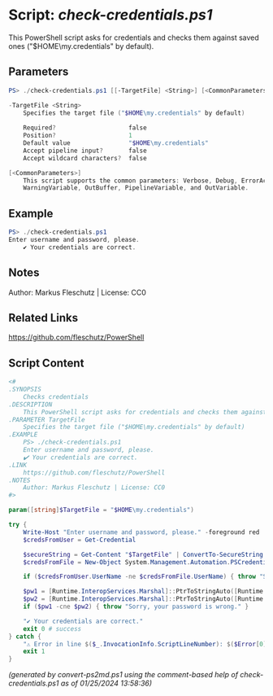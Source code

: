 Script: *check-credentials.ps1*
========================

This PowerShell script asks for credentials and checks them against saved ones ("$HOME\my.credentials" by default).

Parameters
----------
```powershell
PS> ./check-credentials.ps1 [[-TargetFile] <String>] [<CommonParameters>]

-TargetFile <String>
    Specifies the target file ("$HOME\my.credentials" by default)
    
    Required?                    false
    Position?                    1
    Default value                "$HOME\my.credentials"
    Accept pipeline input?       false
    Accept wildcard characters?  false

[<CommonParameters>]
    This script supports the common parameters: Verbose, Debug, ErrorAction, ErrorVariable, WarningAction, 
    WarningVariable, OutBuffer, PipelineVariable, and OutVariable.
```

Example
-------
```powershell
PS> ./check-credentials.ps1
Enter username and password, please.
	✔️ Your credentials are correct.

```

Notes
-----
Author: Markus Fleschutz | License: CC0

Related Links
-------------
https://github.com/fleschutz/PowerShell

Script Content
--------------
```powershell
<#
.SYNOPSIS
	Checks credentials 
.DESCRIPTION
	This PowerShell script asks for credentials and checks them against saved ones ("$HOME\my.credentials" by default).
.PARAMETER TargetFile
	Specifies the target file ("$HOME\my.credentials" by default)
.EXAMPLE
	PS> ./check-credentials.ps1
	Enter username and password, please.
 	✔️ Your credentials are correct.
.LINK
	https://github.com/fleschutz/PowerShell
.NOTES
	Author: Markus Fleschutz | License: CC0
#>

param([string]$TargetFile = "$HOME\my.credentials")

try {
	Write-Host "Enter username and password, please." -foreground red
	$credsFromUser = Get-Credential

	$secureString = Get-Content "$TargetFile" | ConvertTo-SecureString
	$credsFromFile = New-Object System.Management.Automation.PSCredential($credsFromUser.UserName, $secureString)

	if ($credsFromUser.UserName -ne $credsFromFile.UserName) { throw "Sorry, your username is wrong." }

	$pw1 = [Runtime.InteropServices.Marshal]::PtrToStringAuto([Runtime.InteropServices.Marshal]::SecureStringToBSTR($credsFromUser.Password))
	$pw2 = [Runtime.InteropServices.Marshal]::PtrToStringAuto([Runtime.InteropServices.Marshal]::SecureStringToBSTR($credsFromFile.Password))
	if ($pw1 -cne $pw2) { throw "Sorry, your password is wrong." }

	"✔️ Your credentials are correct."
	exit 0 # success
} catch {
	"⚠️ Error in line $($_.InvocationInfo.ScriptLineNumber): $($Error[0])"
	exit 1
}
```

*(generated by convert-ps2md.ps1 using the comment-based help of check-credentials.ps1 as of 01/25/2024 13:58:36)*
